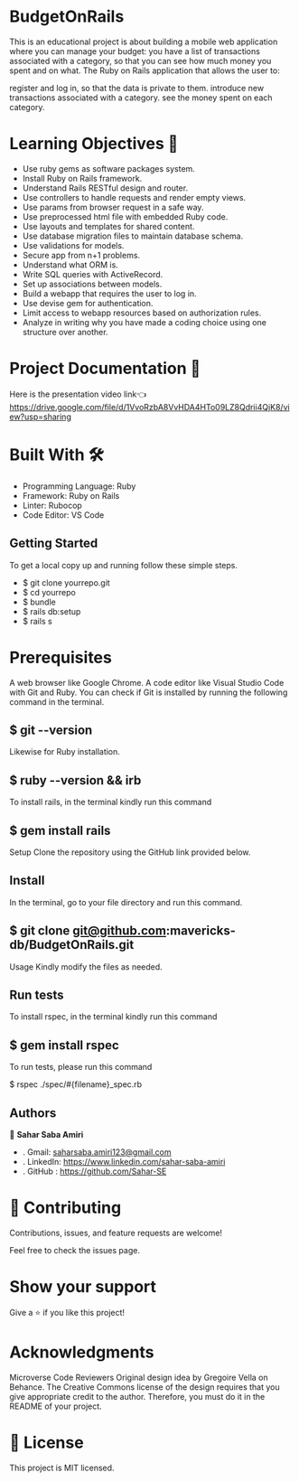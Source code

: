 
# BudgetOnRails
This is an educational project is about building a mobile web application where you can manage your budget: you have a list of transactions associated with a category, so that you can see how much money you spent and on what. The Ruby on Rails application that allows the user to:

 register and log in, so that the data is private to them.
 introduce new transactions associated with a category.
 see the money spent on each category.


# Learning Objectives 🔖
 - Use ruby gems as software packages system.
 - Install Ruby on Rails framework.
 - Understand Rails RESTful design and router.
 - Use controllers to handle requests and render empty views.
 - Use params from browser request in a safe way.
 - Use preprocessed html file with embedded Ruby code.
 - Use layouts and templates for shared content.
 - Use database migration files to maintain database schema.
 - Use validations for models.
 - Secure app from n+1 problems.
 - Understand what ORM is.
 - Write SQL queries with ActiveRecord.
 - Set up associations between models.
 - Build a webapp that requires the user to log in.
 - Use devise gem for authentication.
 - Limit access to webapp resources based on authorization rules.
 - Analyze in writing why you have made a coding choice using one structure over another.
# Project Documentation 📄
 Here is the presentation video link👈
 https://drive.google.com/file/d/1VvoRzbA8VvHDA4HTo09LZ8Qdrii4QjK8/view?usp=sharing

# Built With 🛠️
- Programming Language: Ruby
- Framework: Ruby on Rails
- Linter: Rubocop
- Code Editor: VS Code
## Getting Started
To get a local copy up and running follow these simple steps.
- $ git clone yourrepo.git
- $ cd yourrepo
- $ bundle
- $ rails db:setup
- $ rails s

# Prerequisites
 A web browser like Google Chrome.
 A code editor like Visual Studio Code with Git and Ruby.
You can check if Git is installed by running the following command in the terminal.

## $ git --version
Likewise for Ruby installation.

## $ ruby --version && irb
To install rails, in the terminal kindly run this command

## $ gem install rails
Setup
Clone the repository using the GitHub link provided below.

## Install
In the terminal, go to your file directory and run this command.

## $ git clone git@github.com:mavericks-db/BudgetOnRails.git
Usage
Kindly modify the files as needed.

## Run tests
To install rspec, in the terminal kindly run this command

## $ gem install rspec
To run tests, please run this command

$ rspec ./spec/#{filename}_spec.rb

## Authors
👤 **Sahar Saba Amiri**
- . Gmail: saharsaba.amiri123@gmail.com
- . LinkedIn: https://www.linkedin.com/sahar-saba-amiri
- . GitHub : https://github.com/Sahar-SE

# 🤝 Contributing
Contributions, issues, and feature requests are welcome!

Feel free to check the issues page.

# Show your support
Give a ⭐️ if you like this project!

# Acknowledgments
Microverse
Code Reviewers
Original design idea by Gregoire Vella on Behance.
The Creative Commons license of the design requires that you give appropriate credit to the author. Therefore, you must do it in the README of your project.

# 📝 License
This project is MIT licensed.